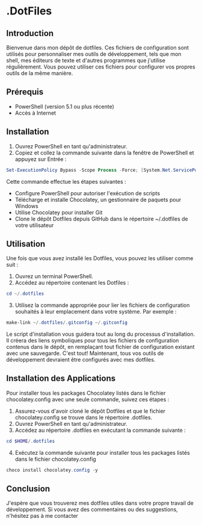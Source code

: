 # .DotFiles
## Introduction
Bienvenue dans mon dépôt de dotfiles. Ces fichiers de configuration sont utilisés pour personnaliser mes outils de développement, tels que mon shell, mes éditeurs de texte et d'autres programmes que j'utilise régulièrement. Vous pouvez utiliser ces fichiers pour configurer vos propres outils de la même manière.

## Prérequis
* PowerShell (version 5.1 ou plus récente)
* Accès à Internet
## Installation
1. Ouvrez PowerShell en tant qu'administrateur.
1. Copiez et collez la commande suivante dans la fenêtre de PowerShell et appuyez sur Entrée :
```powershell
Set-ExecutionPolicy Bypass -Scope Process -Force; [System.Net.ServicePointManager]::SecurityProtocol = [System.Net.SecurityProtocolType]::Tls12; iex ((New-Object System.Net.WebClient).DownloadString('https://community.chocolatey.org/install.ps1')) ; SET "PATH=%PATH%;%ALLUSERSPROFILE%\chocolatey\bin" ; refreshenv ; choco install git -y; git clone https://github.com/KevinDoremy/Dotfiles.git $HOME/.dotfiles 
```
Cette commande effectue les étapes suivantes :

* Configure PowerShell pour autoriser l'exécution de scripts
* Télécharge et installe Chocolatey, un gestionnaire de paquets pour Windows
* Utilise Chocolatey pour installer Git
* Clone le dépôt Dotfiles depuis GitHub dans le répertoire ~/.dotfiles de votre utilisateur
## Utilisation
Une fois que vous avez installé les Dotfiles, vous pouvez les utiliser comme suit :

1. Ouvrez un terminal PowerShell.
2. Accédez au répertoire contenant les Dotfiles :
```powershell
cd ~/.dotfiles
```
3. Utilisez la commande appropriée pour lier les fichiers de configuration souhaités à leur emplacement dans votre système. Par exemple :
```powershell
make-link ~/.dotfiles/.gitconfig ~/.gitconfig
```
Le script d'installation vous guidera tout au long du processus d'installation. Il créera des liens symboliques pour tous les fichiers de configuration contenus dans le dépôt, en remplaçant tout fichier de configuration existant avec une sauvegarde.
C'est tout! Maintenant, tous vos outils de développement devraient être configurés avec mes dotfiles.

## Installation des Applications
Pour installer tous les packages Chocolatey listés dans le fichier chocolatey.config avec une seule commande, suivez ces étapes :

1. Assurez-vous d'avoir cloné le dépôt Dotfiles et que le fichier chocolatey.config se trouve dans le répertoire .dotfiles.
2. Ouvrez PowerShell en tant qu'administrateur.
3. Accédez au répertoire .dotfiles en exécutant la commande suivante :
```powershell
cd $HOME/.dotfiles
```
4. Exécutez la commande suivante pour installer tous les packages listés dans le fichier chocolatey.config 
```powershell
choco install chocolatey.config -y
```
## Conclusion
J'espère que vous trouverez mes dotfiles utiles dans votre propre travail de développement. Si vous avez des commentaires ou des suggestions, n'hésitez pas à me contacter
